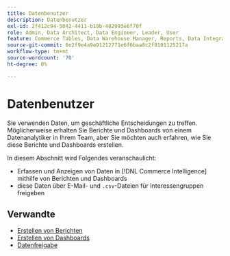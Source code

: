 ```yaml
---
title: Datenbenutzer
description: Datenbenutzer
exl-id: 2f412c94-5042-4411-b19b-482993e6f70f
role: Admin, Data Architect, Data Engineer, Leader, User
feature: Commerce Tables, Data Warehouse Manager, Reports, Data Integration
source-git-commit: 6e2f9e4a9e91212771e6f6baa8c2f8101125217a
workflow-type: tm+mt
source-wordcount: '70'
ht-degree: 0%

---
```


# Datenbenutzer

Sie verwenden Daten, um geschäftliche Entscheidungen zu treffen. Möglicherweise erhalten Sie Berichte und Dashboards von einem Datenanalytiker in Ihrem Team, aber Sie möchten auch erfahren, wie Sie diese Berichte und Dashboards erstellen.

In diesem Abschnitt wird Folgendes veranschaulicht:
* Erfassen und Anzeigen von Daten in [!DNL Commerce Intelligence] mithilfe von Berichten und Dashboards
* diese Daten über E-Mail- und `.csv`-Dateien für Interessengruppen freigeben

## Verwandte

* [Erstellen von Berichten](../mbi/data-user/reports/rpt-fundamentals.md)
* [Erstellen von Dashboards](../mbi/data-user/dashboards/ess-dashboards.md)
* [Datenfreigabe](../mbi/data-user/export-data/share-data.md)
